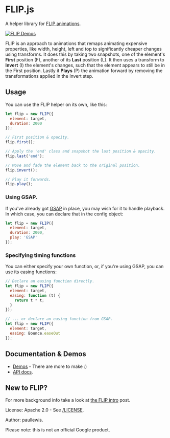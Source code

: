 # FLIP.js

A helper library for [FLIP animations](https://aerotwist.com/blog/flip-your-animations).

[![FLIP Demos](https://cloud.githubusercontent.com/assets/617438/12309072/8be03324-ba40-11e5-8f6c-0e5c04f87336.png)](http://googlechrome.github.io/flipjs/)

FLIP is an approach to animations that remaps animating expensive properties, like width, height, left and top to significantly cheaper changes using transforms. It does this by taking two snapshots, one of the element's **First** position (F), another of its **Last** position (L). It then uses a transform to **Invert** (I) the element's changes, such that the element appears to still be in the First position. Lastly it **Plays** (P) the animation forward by removing the transformations applied in the Invert step.

## Usage

You can use the FLIP helper on its own, like this:

```javascript
let flip = new FLIP({
  element: target,
  duration: 2000
});

// First position & opacity.
flip.first();

// Apply the 'end' class and snapshot the last position & opacity.
flip.last('end');

// Move and fade the element back to the original position.
flip.invert();

// Play it forwards.
flip.play();
```

### Using GSAP.

If you've already got [GSAP](http://greensock.com/gsap) in place, you may wish for it to handle playback. In which case, you can declare that in the config object:

```javascript
let flip = new FLIP({
  element: target,
  duration: 2000,
  play: 'GSAP'
});
```

### Specifying timing functions

You can either specify your own function, or, if you're using GSAP, you can use its easing functions:

```javascript
// Declare an easing function directly.
let flip = new FLIP({
  element: target,
  easing: function (t) {
    return t * t;
  }
});

// ... or declare an easing function from GSAP.
let flip = new FLIP({
  element: target,
  easing: Bounce.easeOut
});
```

## Documentation & Demos

  * [Demos](https://googlearchive.github.io/flipjs/) - There are more to make :)
  * [API docs](https://googlearchive.github.io/flipjs/docs/FLIP.html).

## New to FLIP?

For more background info take a look at [the FLIP intro](https://aerotwist.com/blog/flip-your-animations) post.

License: Apache 2.0 - See [/LICENSE](/LICENSE).

Author: paullewis.

Please note: this is not an official Google product.
